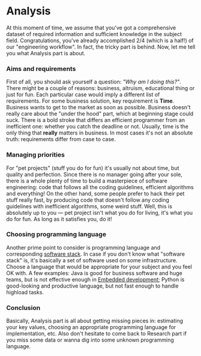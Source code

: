 # Analysis

At this moment of time, we assume that you've got a comprehensive dataset of required information and sufficient knowledge in the subject field. Congratulations, you've already accomplished 2/4 (which is a half!) of our "engineering workflow". In fact, the tricky part is behind. Now, let me tell you what Analysis part is about.

### Aims and requirements
First of all, you should ask yourself a question: *"Why am I doing this?"*. There might be a couple of reasons: business, altruism, educational thing or just for fun. Each particular case would imply a different list of requirements. For some business solution, key requirement is **Time**. Business wants to get to the market as soon as possible. Business doesn't really care about the "under the hood" part, which at beginning stage could suck. There is a bold stroke that differs an efficient programmer from an inefficient one: whether you catch the deadline or not. Usually, time is the only thing that **really** matters in business. In most cases it's not an absolute truth: requirements differ from case to case.

### Managing priorities
For "pet projects" (stuff you do for fun) it's usually not about time, but quality and perfection. Since there is no manager going after your sole, there is a whole plenty of time to build a masterpiece of software engineering: code that follows all the coding guidelines, efficient algorithms and everything! On the other hand, some people prefer to hack their pet stuff really fast, by producing code that doesn't follow any coding guidelines with inefficient algorithms, some weird stuff. Well, this is absolutely up to you — pet project isn't what you do for living, it's what you do for fun. As long as it satisfies you, do it!

### Choosing programming language
Another prime point to consider is programming language and corresponding [software stack](https://en.wikipedia.org/wiki/Solution_stack). In case if you don't know what "software stack" is, it's basically a set of software used on some infrastructure. Choose a language that would be appropriate for your subject and you feel OK with. A few examples: Java is good for business software and huge teams, but is not effective enough in [Embedded development](https://en.wikipedia.org/wiki/Embedded_software); Python is good-looking and productive language, but not fast enough to handle highload tasks.

### Conclusion
Basically, Analysis part is all about getting missing pieces in: estimating your key values, choosing an appropriate programming language for implementation, etc. Also don't hesitate to come back to Research part if you miss some data or wanna dig into some unknown programming language.
